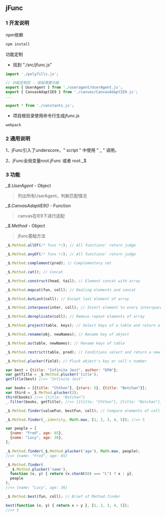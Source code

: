 ## jFunc

### 1 开发说明
npm依赖
```sh
npm install
```

功能定制
* 找到 "./src/jfunc.js"

```javascript
import './polyfills.js';

// 功能定制区 - 保留需要功能
export { UserAgent } from './useragent/UserAgent.js';
export { CanvasAdaptIE9 } from './canvas/CanvasAdaptIE9.js';
...

export * from './constants.js';
```

* 项目根目录使用命令行生成jfunc.js
```sh
webpack
```

### 2 通用说明
1、jFunc引入了underscore，" script " 中使用 " _ " 调用。

2、jFunc全局变量root.jFunc 或者 root._$

### 3 功能

*_$.UserAgent* - Object
>列出所有UserAgent，判断匹配情况

*_$.CanvasAdaptIE9()* - Function
>canvas在IE9下进行适配

*_$.Method* - Object
>jfunc基础方法

```javascript
_$.Method.allOf(/* funs */); // All functions' return judge
```

```javascript
_$.Method.anyOf(/* funs */); // All functions' return judge
```

```javascript
_$.Method.complement(pred); // Complementary set 
```

```javascript
_$.Method.cat(); // Concat 
```

```javascript
_$.Method.construct(head, tail); // Element concat with array
```

```javascript
_$.Method.mapcat(fun, coll); // Dealing elements and concat
```

```javascript
_$.Method.butLast(coll); // Except last element of array
```

```javascript
_$.Method.interpose(inter, coll); // Insert element to every interspace of array
```

```javascript
_$.Method.dereplicate(coll); // Remove repeat elements of array
```

```javascript
_$.Method.project(table, keys); // Select keys of a table and return a new table
```

```javascript
_$.Method.rename(obj, newNames); // Rename key of object
```

```javascript
_$.Method.as(table, newNames); // Rename keys of table
```

```javascript
_$.Method.restrict(table, pred); // Conditions select and return a new table
```

```javascript
_$.Method.plucker(field); // Pluck object's key or coll's number

var best = {title: "Infinite Jest", author: "DFW"};
var getTitle = _$.Method.plucker('title');
getTitle(best) //=> "Infinite Jest"

var books = [{title: "Chthon"}, {stars: 5}, {title: "Botchan"}];
var third = _$.Method.plucker(2);
third(books) //=> {title: "Botchan"}
_.filter(books, getTitle); //=> [{title: "Chthon"}, {title: "Botchan"}]
```

```javascript
_$.Method.finder(valueFun, bestFun, coll); // Compare elements of coll and return bestFun element

_$.Method.finder(_.identity, Math.max, [1, 2, 3, 4, 5]); //=> 5

var people = [
  {name: "Fred", age: 65},
  {name: "Lucy", age: 36},
];

_$.Method.finder(_$.Method.plucker('age'), Math.max, people);
//=> {name: "Fred", age: 65}

_$.Method.finder(
  _$.Method.plucker('name'), 
  function (x, y) { return (x.charAt(0) === "L") ? x : y}, 
  people
);
//=> {name: "Lucy", age: 36}
```

```javascript
_$.Method.best(fun, coll); // Brief of Method.finder

best(function (x, y) { return x > y }, [1, 2, 3, 4, 5]);
//=> 5
```

